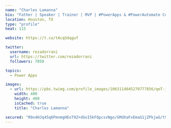 ```yaml
---
name: "Charles Lamanna"
bio: "Father | Speaker | Trainer | MVP | #PowerApps & #PowerAutomate Community Super User | YouTuber Right-pointing triangle http://youtube.com/c/rezadorrani | Learn - Share - Clockwise rightwards and leftwards open circle arrows"
location: Houston, TX
type: "profile"
heat: 115

website: https://t.co/tAcqSdqguf

twitter:
  username: rezadorrani
  url: https://twitter.com/rezadorrani
  followers: 7050

topics:
  - Power Apps

images:
  - url: https://pbs.twimg.com/profile_images/1063114045270777856/qeT-jpWr_400x400.jpg
    width: 400
    height: 400
    isCached: true
    title: "Charles Lamanna"

secured: "R9x4HJq45q6PmnmgHEoT9Z+dGxI5kFQpcsvNgo/GMdXaFxEmaG1jZPkjwG/t9b6WQCosHA596LEJTkhHGfxbGZ8Cg01Nn2XlX8SDAceNpRqpbJdE2K5QUnoh5nGFJyL4QhbUoa6EA4t1wbsKr6LyysXLSDCC7gJ4Sf45Or7bJ4EjkykYNFrdX2y62OGO6HhcYapHe7wG9JVb2gmrvbAtnClkcVE1FmmteRIXAcJ9cG5SQOe754cgfI3oseDgNm9LJrUw81eRVLPKoj4cKjuHDkXOQUJH90ggMemFceym0jx9C5Ht+WtGujAQGiSTq6Rx54WnHPjb8nPOgdPIeDZAL58wQ6MVFNeNUSRhQHrLtSZU0db2iM9AVMYvOJPoNqwtrzTaOOmNXhW+HVsIdg18ECAvrCys74CK7ZamiZL5jlg=;E7nY/F7xhoLwpslsxUpdNA=="
---
```


